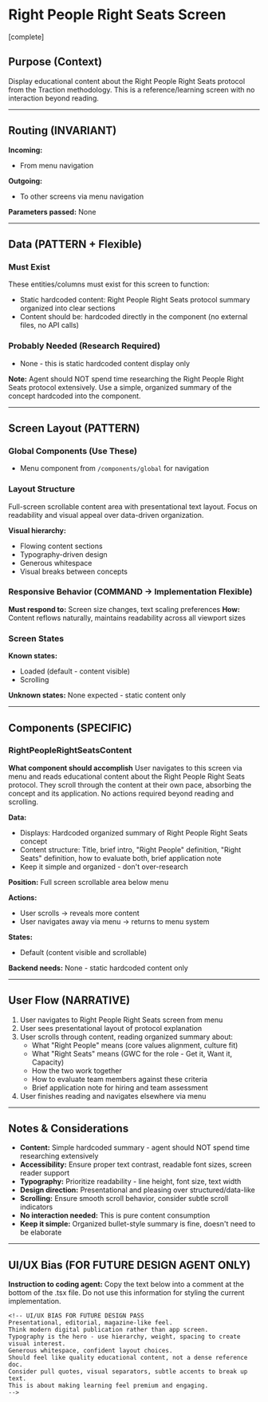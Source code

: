 # Right People Right Seats Screen
[complete]

## Purpose (Context)
Display educational content about the Right People Right Seats protocol from the Traction methodology. This is a reference/learning screen with no interaction beyond reading.

---

## Routing (INVARIANT)
**Incoming:**
- From menu navigation

**Outgoing:**
- To other screens via menu navigation

**Parameters passed:** None

---

## Data (PATTERN + Flexible)

### Must Exist
These entities/columns must exist for this screen to function:
- Static hardcoded content: Right People Right Seats protocol summary organized into clear sections
- Content should be: hardcoded directly in the component (no external files, no API calls)

### Probably Needed (Research Required)
- None - this is static hardcoded content display only

**Note:** Agent should NOT spend time researching the Right People Right Seats protocol extensively. Use a simple, organized summary of the concept hardcoded into the component.

---

## Screen Layout (PATTERN)

### Global Components (Use These)
- Menu component from `/components/global` for navigation

### Layout Structure
Full-screen scrollable content area with presentational text layout. Focus on readability and visual appeal over data-driven organization.

**Visual hierarchy:**
- Flowing content sections
- Typography-driven design
- Generous whitespace
- Visual breaks between concepts

### Responsive Behavior (COMMAND → Implementation Flexible)
**Must respond to:** Screen size changes, text scaling preferences
**How:** Content reflows naturally, maintains readability across all viewport sizes

### Screen States
**Known states:**
- Loaded (default - content visible)
- Scrolling

**Unknown states:** None expected - static content only

---

## Components (SPECIFIC)

### RightPeopleRightSeatsContent
**What component should accomplish**
User navigates to this screen via menu and reads educational content about the Right People Right Seats protocol. They scroll through the content at their own pace, absorbing the concept and its application. No actions required beyond reading and scrolling.

**Data:** 
- Displays: Hardcoded organized summary of Right People Right Seats concept
- Content structure: Title, brief intro, "Right People" definition, "Right Seats" definition, how to evaluate both, brief application note
- Keep it simple and organized - don't over-research

**Position:** Full screen scrollable area below menu

**Actions:**
- User scrolls → reveals more content
- User navigates away via menu → returns to menu system

**States:**
- Default (content visible and scrollable)

**Backend needs:** None - static hardcoded content only

---

## User Flow (NARRATIVE)
1. User navigates to Right People Right Seats screen from menu
2. User sees presentational layout of protocol explanation
3. User scrolls through content, reading organized summary about:
   - What "Right People" means (core values alignment, culture fit)
   - What "Right Seats" means (GWC for the role - Get it, Want it, Capacity)
   - How the two work together
   - How to evaluate team members against these criteria
   - Brief application note for hiring and team assessment
4. User finishes reading and navigates elsewhere via menu

---

## Notes & Considerations
- **Content:** Simple hardcoded summary - agent should NOT spend time researching extensively
- **Accessibility:** Ensure proper text contrast, readable font sizes, screen reader support
- **Typography:** Prioritize readability - line height, font size, text width
- **Design direction:** Presentational and pleasing over structured/data-like
- **Scrolling:** Ensure smooth scroll behavior, consider subtle scroll indicators
- **No interaction needed:** This is pure content consumption
- **Keep it simple:** Organized bullet-style summary is fine, doesn't need to be elaborate

---

## UI/UX Bias (FOR FUTURE DESIGN AGENT ONLY)
**Instruction to coding agent:** Copy the text below into a comment at the bottom of the .tsx file. Do not use this information for styling the current implementation.
```
<!-- UI/UX BIAS FOR FUTURE DESIGN PASS
Presentational, editorial, magazine-like feel.
Think modern digital publication rather than app screen.
Typography is the hero - use hierarchy, weight, spacing to create visual interest.
Generous whitespace, confident layout choices.
Should feel like quality educational content, not a dense reference doc.
Consider pull quotes, visual separators, subtle accents to break up text.
This is about making learning feel premium and engaging.
-->
```